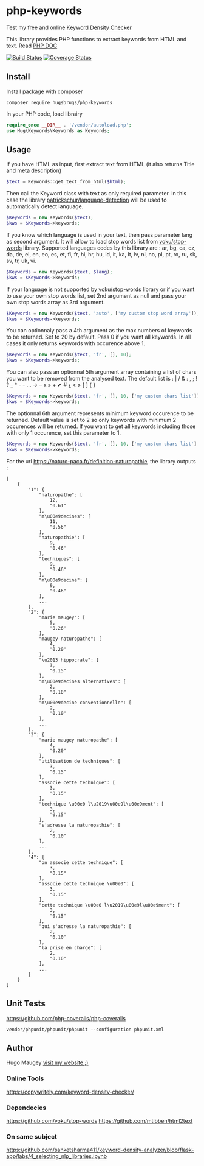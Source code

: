 # php-keywords

Test my free and online [Keyword Density Checker](https://hugo.maugey.fr/tools/keyword-density-checker)

This library provides PHP functions to extract keywords from HTML and text. Read [PHP DOC](https://hugsbrugs.github.io/php-keywords)

[![Build Status](https://travis-ci.org/hugsbrugs/php-keywords.svg?branch=master)](https://travis-ci.org/hugsbrugs/php-keywords)
[![Coverage Status](https://coveralls.io/repos/github/hugsbrugs/php-keywords/badge.svg?branch=master)](https://coveralls.io/github/hugsbrugs/php-keywords?branch=master)

## Install

Install package with composer
```
composer require hugsbrugs/php-keywords
```
In your PHP code, load librairy
```php
require_once __DIR__ . '/vendor/autoload.php';
use Hug\Keywords\Keywords as Keywords;
```

## Usage

If you have HTML as input, first extract text from HTML (it also returns Title and meta description)
```php
$text = Keywords::get_text_from_html($html);
```

Then call the Keyword class with text as only required parameter. In this case the library [patrickschur/language-detection](https://github.com/patrickschur/language-detection) will be used to automatically detect language.
```php
$Keywords = new Keywords($text);
$kws = $Keywords->keywords;
```

If you know which language is used in your text, then pass parameter lang as second argument. It will allow to load stop words list from [voku/stop-words](https://github.com/voku/stop-words) library. Supported languages codes by this library are : ar, bg, ca, cz, da, de, el, en, eo, es, et, fi, fr, hi, hr, hu, id, it, ka, lt, lv, nl, no, pl, pt, ro, ru, sk, sv, tr, uk, vi.
```php
$Keywords = new Keywords($text, $lang);
$kws = $Keywords->keywords;
```

If your language is not supported by [voku/stop-words](https://github.com/voku/stop-words) library or if you want to use your own stop words list, set 2nd argument as null and pass your own stop words array as 3rd argument. 
```php
$Keywords = new Keywords($text, 'auto', ['my custom stop word array']);
$kws = $Keywords->keywords;
```

You can optionnaly pass a 4th argument as the max numbers of keywords to be returned. Set to 20 by default. Pass 0 if you want all keywords. In all cases it only returns keywords with occurence above 1.
```php
$Keywords = new Keywords($text, 'fr', [], 10);
$kws = $Keywords->keywords;
```

You can also pass an optionnal 5th argument array containing a list of chars you want to be removed from the analysed text. The default list is : | / & : ,  ; ! ? _ *  - -  ... → – « » + ✔ # ¿ < > [ ] { }
```php
$Keywords = new Keywords($text, 'fr', [], 10, ['my custom chars list']);
$kws = $Keywords->keywords;
```

The optionnal 6th argument represents minimum keyword occurence to be returned. Default value is set to 2 so only keywords with minimum 2 occurences will be returned. If you want to get all keywords including those with only 1 occurence, set this parameter to 1.
```php
$Keywords = new Keywords($text, 'fr', [], 10, ['my custom chars list'], 1);
$kws = $Keywords->keywords;
```

For the url https://naturo-paca.fr/definition-naturopathie, the library outputs :
```
[
    {
        "1": {
            "naturopathe": [
                12,
                "0.61"
            ],
            "m\u00e9decines": [
                11,
                "0.56"
            ],
            "naturopathie": [
                9,
                "0.46"
            ],
            "techniques": [
                9,
                "0.46"
            ],
            "m\u00e9decine": [
                9,
                "0.46"
            ],
            ...
        },
        "2": {
            "marie maugey": [
                5,
                "0.26"
            ],
            "maugey naturopathe": [
                4,
                "0.20"
            ],
            "\u2013 hippocrate": [
                3,
                "0.15"
            ],
            "m\u00e9decines alternatives": [
                2,
                "0.10"
            ],
            "m\u00e9decine conventionnelle": [
                2,
                "0.10"
            ],
            ...
        },
        "3": {
            "marie maugey naturopathe": [
                4,
                "0.20"
            ],
            "utilisation de techniques": [
                3,
                "0.15"
            ],
            "associe cette technique": [
                3,
                "0.15"
            ],
            "technique \u00e0 l\u2019\u00e9l\u00e9ment": [
                3,
                "0.15"
            ],
            "s'adresse la naturopathie": [
                2,
                "0.10"
            ],
            ...
        },
        "4": {
            "on associe cette technique": [
                3,
                "0.15"
            ],
            "associe cette technique \u00e0": [
                3,
                "0.15"
            ],
            "cette technique \u00e0 l\u2019\u00e9l\u00e9ment": [
                3,
                "0.15"
            ],
            "qui s'adresse la naturopathie": [
                2,
                "0.10"
            ],
            "la prise en charge": [
                2,
                "0.10"
            ],
            ...
        }
    }
]
```

## Unit Tests

https://github.com/php-coveralls/php-coveralls
```
vendor/phpunit/phpunit/phpunit --configuration phpunit.xml
```

## Author

Hugo Maugey [visit my website ;)](https://hugo.maugey.fr) 


### Online Tools
https://copywritely.com/keyword-density-checker/

### Dependecies
https://github.com/voku/stop-words
https://github.com/mtibben/html2text

### On same subject
https://github.com/sanketsharma411/keyword-density-analyzer/blob/flask-app/labs/4_selecting_nlp_libraries.ipynb
